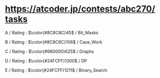 # https://atcoder.jp/contests/abc270/tasks

A / Rating : $\color{#8C8C8C}45$ / Bit_Masks

B / Rating : $\color{#8C8C8C}106$ / Case_Work

C / Rating : $\color{#980000}625$ / Graphs

D / Rating : $\color{#24FCFF}1300$ / DP

E / Rating : $\color{#24FCFF}1211$ / Binary_Search
